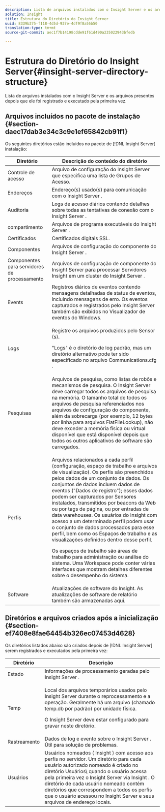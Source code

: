 ```yaml
---
description: Lista de arquivos instalados com o Insight Server e os arquivos presentes depois que ele foi registrado e executado pela primeira vez.
solution: Insight
title: Estrutura do Diretório do Insight Server
uuid: 8339b275-f118-4d5d-937e-4df9f8a56b50
translation-type: tm+mt
source-git-commit: aec1f7b14198cdde91f61d490a235022943bfedb

---
```



# Estrutura do Diretório do Insight Server{#insight-server-directory-structure}

Lista de arquivos instalados com o Insight Server e os arquivos presentes depois que ele foi registrado e executado pela primeira vez.

## Arquivos incluídos no pacote de instalação {#section-daec17dab3e34c3c9e1ef65842cb91f1}

Os seguintes diretórios estão incluídos no pacote de [!DNL Insight Server] instalação:

<table id="table_CE713A3D671C453A87986E4CD4620EF3"> 
 <thead> 
  <tr> 
   <th colname="col1" class="entry"> Diretório </th> 
   <th colname="col2" class="entry"> Descrição do conteúdo do diretório </th> 
  </tr> 
 </thead>
 <tbody> 
  <tr> 
   <td colname="col1"> Controle de acesso </td> 
   <td colname="col2"> <span class="keyword"> Arquivo de configuração do Insight Server </span> que especifica uma lista de Grupos de Acesso. </td> 
  </tr> 
  <tr> 
   <td colname="col1"> Endereços </td> 
   <td colname="col2"> Endereço(s) usado(s) para comunicação com o <span class="keyword"> Insight Server </span>. </td> 
  </tr> 
  <tr> 
   <td colname="col1"> Auditoria </td> 
   <td colname="col2"> Logs de acesso diários contendo detalhes sobre todas as tentativas de conexão com o <span class="keyword"> Insight Server </span>. </td> 
  </tr> 
  <tr> 
   <td colname="col1"> compartimento </td> 
   <td colname="col2"> <span class="keyword"> Arquivos de programa executáveis do Insight Server </span> . </td> 
  </tr> 
  <tr> 
   <td colname="col1"> Certificados </td> 
   <td colname="col2"> Certificados digitais SSL. </td> 
  </tr> 
  <tr> 
   <td colname="col1"> Componentes </td> 
   <td colname="col2"> <span class="keyword"> Arquivos de configuração do componente do Insight Server </span> . </td> 
  </tr> 
  <tr> 
   <td colname="col1"> Componentes para servidores de processamento </td> 
   <td colname="col2"> <span class="keyword"> Arquivos de configuração de componente do Insight Server </span> para processar Servidores <span class="keyword"> Insight </span> em um cluster do <span class="keyword"> Insight Server </span> . </td> 
  </tr> 
  <tr> 
   <td colname="col1"> Events </td> 
   <td colname="col2"> Registros diários de eventos contendo mensagens detalhadas de status de eventos, incluindo mensagens de erro. Os eventos capturados e registrados pelo <span class="keyword"> Insight Server também </span> são exibidos no Visualizador de eventos do Windows. </td> 
  </tr> 
  <tr> 
   <td colname="col1"> Logs </td> 
   <td colname="col2"> <p>Registre os arquivos produzidos pelo <span class="wintitle"> Sensor </span>(s). </p> <p>"Logs" é o diretório de log padrão, mas um diretório alternativo pode ter sido especificado no arquivo <span class="filepath"> Communications.cfg </span> . </p> </td> 
  </tr> 
  <tr> 
   <td colname="col1"> Pesquisas </td> 
   <td colname="col2"> Arquivos de pesquisa, como listas de robôs e mecanismos de pesquisa. <span class="keyword"> O Insight Server </span> deve carregar todos os arquivos de pesquisa na memória. O tamanho total de todos os arquivos de pesquisa referenciados nos arquivos de configuração do componente, além da sobrecarga (por exemplo, 12 bytes por linha para <span class="filepath"> </span> arquivos FlatFileLookup), não deve exceder a memória física ou virtual disponível que está disponível depois que todos os outros aplicativos de software são carregados. </td> 
  </tr> 
  <tr> 
   <td colname="col1"> Perfis </td> 
   <td colname="col2"> <p>Arquivos relacionados a cada perfil (configuração, espaço de trabalho e arquivos de visualização). Os perfis são preenchidos pelos dados de um conjunto de dados. Os conjuntos de dados incluem dados de eventos ("Dados de registro"); esses dados podem ser capturados por <span class="wintitle"> </span>Sensores instalados, transmitidos por beacons da Web ou por tags de página, ou por entradas de data warehouses. <span class="keyword"> Os </span> usuários do Insight com acesso a um determinado perfil podem usar o conjunto de dados processados para esse perfil, bem como os Espaços de trabalho e as visualizações definidos dentro desse perfil. </p> <p>Os espaços de trabalho são áreas de trabalho para administração ou análise do sistema. Uma Workspace pode conter várias interfaces que mostram detalhes diferentes sobre o desempenho do sistema. </p> </td> 
  </tr> 
  <tr> 
   <td colname="col1"> Software </td> 
   <td colname="col2"> <span class="keyword"> Atualizações </span> de software do Insight. As atualizações de software de relatório também são armazenadas aqui. </td> 
  </tr> 
 </tbody> 
</table>

## Diretórios e arquivos criados após a inicialização {#section-ef7408e8fae64454b326ec07453d4628}

Os diretórios listados abaixo são criados depois de [!DNL Insight Server] serem registrados e executados pela primeira vez:

<table id="table_89CC9F3E568044C8A0072BF0A6EDCCEF"> 
 <thead> 
  <tr> 
   <th colname="col1" class="entry"> Diretório </th> 
   <th colname="col2" class="entry"> Descrição </th> 
  </tr> 
 </thead>
 <tbody> 
  <tr> 
   <td colname="col1"> Estado </td> 
   <td colname="col2"> Informações de processamento geradas pelo <span class="keyword"> Insight Server </span>. </td> 
  </tr> 
  <tr> 
   <td colname="col1"> Temp </td> 
   <td colname="col2"> <p>Local dos arquivos temporários usados pelo <span class="keyword"> Insight Server </span> durante o reprocessamento e a operação. Geralmente há um arquivo (chamado <span class="filepath"> temp.db </span> por padrão) por unidade física. </p> <p> <span class="keyword"> O Insight Server </span> deve estar configurado para gravar neste diretório. </p> </td> 
  </tr> 
  <tr> 
   <td colname="col1"> Rastreamento </td> 
   <td colname="col2"> Dados de log e evento sobre o <span class="keyword"> Insight Server </span>. Útil para solução de problemas. </td> 
  </tr> 
  <tr> 
   <td colname="col1"> Usuários </td> 
   <td colname="col2"> Usuários nomeados ( <span class="keyword"> Insight </span>) com acesso aos perfis no servidor. Um diretório para cada usuário autorizado nomeado é criado no diretório Usuários\ quando o usuário acessa pela primeira vez o <span class="keyword"> Insight Server </span> via <span class="keyword"> Insight </span>. O diretório de cada usuário nomeado contém diretórios que correspondem a todos os perfis que o usuário acessou no <span class="keyword"> Insight Server </span> e seus arquivos de endereço locais. </td> 
  </tr> 
 </tbody> 
</table>


